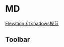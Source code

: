 # MD
[Elevation 和 shadows规范](https://www.google.com/design/spec/what-is-material/elevation-shadows.html#)

## Toolbar
